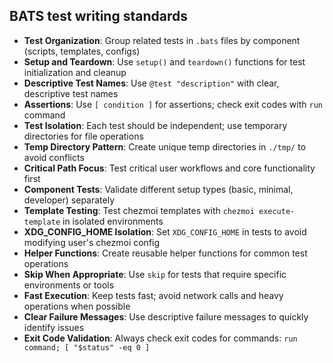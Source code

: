 ## BATS test writing standards

- **Test Organization**: Group related tests in `.bats` files by component (scripts, templates, configs)
- **Setup and Teardown**: Use `setup()` and `teardown()` functions for test initialization and cleanup
- **Descriptive Test Names**: Use `@test "description"` with clear, descriptive test names
- **Assertions**: Use `[ condition ]` for assertions; check exit codes with `run` command
- **Test Isolation**: Each test should be independent; use temporary directories for file operations
- **Temp Directory Pattern**: Create unique temp directories in `./tmp/` to avoid conflicts
- **Critical Path Focus**: Test critical user workflows and core functionality first
- **Component Tests**: Validate different setup types (basic, minimal, developer) separately
- **Template Testing**: Test chezmoi templates with `chezmoi execute-template` in isolated environments
- **XDG_CONFIG_HOME Isolation**: Set `XDG_CONFIG_HOME` in tests to avoid modifying user's chezmoi config
- **Helper Functions**: Create reusable helper functions for common test operations
- **Skip When Appropriate**: Use `skip` for tests that require specific environments or tools
- **Fast Execution**: Keep tests fast; avoid network calls and heavy operations when possible
- **Clear Failure Messages**: Use descriptive failure messages to quickly identify issues
- **Exit Code Validation**: Always check exit codes for commands: `run command; [ "$status" -eq 0 ]`
